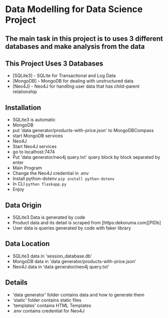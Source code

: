 # Data Modelling for Data Science Project

## The main task in this project is to uses 3 different databases and make analysis from the data

## This Project Uses 3 Databases
- [SQLite3] - SQLite for Transactional and Log Data
- [MongoDB] - MongoDB for dealing with unstructured data
- [Neo4J] - Neo4J for handling user data that has child-parent relationship

## Installation
- SQLite3 is automatic
- MongoDB
 - put 'data generator/products-with-price.json' to MongoDBCompass
 - start MongoDB services
- Neo4J
 - Start Neo4J services
 - go to localhost:7474
 - Put 'data generator/neo4j query.txt' query block by block separated by enter
- Main Program
 - Change the Neo4J credential in .env
 - Install python-dotenv ```pip install python-dotenv ```
 - In CLI  ```python flaskapp.py ```
 - Enjoy

## Data Origin
- SQLite3 Data is generated by code
- Product data and its detail is scraped from [https:dekoruma.com][PlDb]
- User data is queries generated by code with faker library

## Data Location
- SQLite3 data in 'session_database.db'
- MongoDB data in 'data generator/products-with-price.json'
- Neo4J data in 'data generator/neo4j query.txt'

## Details
- 'data generator' folder contains data and how to generate them
- 'static' folder contains static files
- 'templates' contains HTML Templates
- .env contains credential for Neo4J

